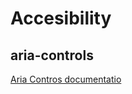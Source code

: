 # Accesibility

## aria-controls

[Aria Contros documentatio](nhttps://developer.mozilla.org/en-US/docs/Web/Accessibility/ARIA/Attributes/aria-controls)